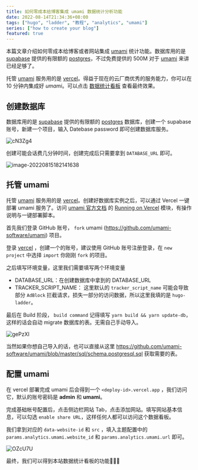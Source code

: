```yaml
---
title: 如何零成本给博客集成 umami 数据统计分析功能
date: 2022-08-14T21:34:36+08:00
tags: ["hugo", "ladder", "教程", "analytics", "umami"]
series: ["how to create your blog"]
featured: true
---
```

本篇文章介绍如何零成本给博客或者网站集成 [umami](https://umami.is/) 统计功能。数据库用的是 [supabase](https://app.supabase.com/) 提供的有限额的 [postgres](https://supabase.com/docs/guides/database)，不过免费提供的 500M 对于  [umami](https://umami.is/) 来讲已经足够了。

托管 [umami](https://umami.is/) 服务用的是 [vercel](https://vercel.com/)。得益于现在的云厂商优秀的服务能力，你可以在 10 分钟内集成好 *umami*。可以点击 [数据统计看板](https://umami-ochre-nu.vercel.app/share/o3zAba1V/guangzhengli) 查看最终效果。

<!--more-->

## 创建数据库

数据库用的是 [supabase](https://app.supabase.com/) 提供的有限额的 [postgres](https://supabase.com/docs/guides/database) 数据库，创建一个 supabase 账号，新建一个项目，输入 Datebase password 即可创建数据库服务。

![cN3Zg4](https://cdn.jsdelivr.net/gh/guangzhengli/PicURL@master/uPic/cN3Zg4.png)

创建可能会话费几分钟时间，创建完成后只需要拿到 `DATABASE_URL` 即可。

![image-20220815182141638](https://cdn.jsdelivr.net/gh/guangzhengli/PicURL@master/uPic/image-20220815182141638.png)

## 托管 umami

托管 [umami](https://umami.is/) 服务用的是 [vercel](https://vercel.com/)。创建好数据库实例之后，可以通过 Vercel 一键部署 umami 服务了。访问 [umami 官方文档](https://umami.is/) 的 [Running on Vercel](https://umami.is/docs/running-on-vercel) 模块，有操作说明与一键部署脚本。

首先我们登录 GitHub 账号， `fork` umami (https://github.com/umami-software/umami) 项目。

登录 [vercel](https://vercel.com/) ，创建一个的账号，建议使用 GitHub 账号注册登录，在 `new project` 中选择 `import` 你刚刚 `fork` 的项目。

之后填写环境变量，这里我们需要填写两个环境变量

* DATABASE_URL：在创建数据库中拿到的 DATABASE_URL
* TRACKER_SCRIPT_NAME： 这里默认的 `tracker_script_name` 可能会导致部分  `AdBlock` 拦截请求，损失一部分的访问数据，所以这里我填的是 `hugo-ladder`。

最后在 Build 阶段， `build command`  记得填写 `yarn build && yarn update-db`，这样的话会自动 migrate 数据库的表。无需自己手动导入。

![gePzXI](https://cdn.jsdelivr.net/gh/guangzhengli/PicURL@master/uPic/gePzXI.png)

当然如果你想自己导入的话，也可以直接从这里 https://github.com/umami-software/umami/blob/master/sql/schema.postgresql.sql 获取需要的表。

## 配置 umami

在 vercel 部署完成 umami 后会得到一个 `<deploy-id>.vercel.app` ，我们访问它，默认的账号密码是 **admin** 和 **umami**。

完成基础帐号配置后，点击侧边栏网站 Tab，点击添加网站。填写网站基本信息，可以勾选 `enable share URL`，这样任何人都可以访问这个数据看板。

我们拿到对应的 `data-website-id` 和 `src` ，填入主题配置中的 `params.analytics.umami.website_id` 和  `params.analytics.umami.url` 即可。 

![OZcU7U](https://cdn.jsdelivr.net/gh/guangzhengli/PicURL@master/uPic/OZcU7U.png)

最终，我们可以得到本站数据统计看板的功能🎉🎉🎉
